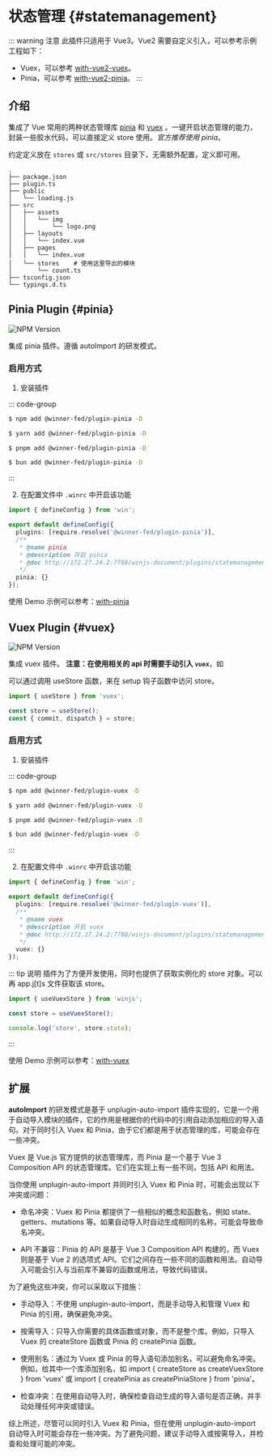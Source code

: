 # 状态管理 {#statemanagement}

::: warning 注意
此插件只适用于 Vue3。Vue2 需要自定义引入，可以参考示例工程如下：
- Vuex，可以参考 [with-vue2-vuex](https://gitlab.hundsun.com/WhaleFE/winner-others/tree/winjs-examples/with-vue2-vuex)。
- Pinia，可以参考 [with-vue2-pinia](https://gitlab.hundsun.com/WhaleFE/winner-others/tree/winjs-examples/with-vue2-pinia)。
:::

## 介绍
集成了 Vue 常用的两种状态管理库 [pinia](https://pinia.vuejs.org/) 和 [vuex](https://vuex.vuejs.org/) 。一键开启状态管理的能力，封装一些胶水代码，可以直接定义 store 使用。*官方推荐使用 pinia*。

约定定义放在 `stores` 或 `src/stores` 目录下，无需额外配置，定义即可用。

```
.
├── package.json
├── plugin.ts
├── public
│   └── loading.js
├── src
│   ├── assets
│   │   └── img
│   │       └── logo.png
│   ├── layouts
│   │   └── index.vue
│   ├── pages
│   │   └── index.vue
│   └── stores    # 使用这里导出的模块
│       └── count.ts
├── tsconfig.json
└── typings.d.ts
```
 
## Pinia Plugin {#pinia}

![NPM Version](https://img.shields.io/npm/v/%40winner-fed%2Fplugin-pinia?style=flat-square&colorB=646cff)

集成 pinia 插件。遵循 autoImport 的研发模式。

### 启用方式

1. 安装插件

::: code-group

```bash [NPM]
$ npm add @winner-fed/plugin-pinia -D
```

```bash [YARN]
$ yarn add @winner-fed/plugin-pinia -D
```

```bash [PNPM]
$ pnpm add @winner-fed/plugin-pinia -D
```

```bash [BUN]
$ bun add @winner-fed/plugin-pinia -D
```
:::

2. 在配置文件中 `.winrc` 中开启该功能

```ts
import { defineConfig } from 'win';

export default defineConfig({
  plugins: [require.resolve('@winner-fed/plugin-pinia')],
  /**
   * @name pinia
   * @description 开启 pinia
   * @doc http://172.27.24.2:7788/winjs-document/plugins/statemanagement.html#pinia
   */
  pinia: {}
});
```
 
使用 Demo 示例可以参考：[with-pinia](https://gitlab.hundsun.com/WhaleFE/winjs-plugins/-/tree/dev/examples/with-pinia)

## Vuex Plugin {#vuex}

![NPM Version](https://img.shields.io/npm/v/%40winner-fed%2Fplugin-vuex?style=flat-square&colorB=646cff)

集成 vuex 插件。
**注意：在使用相关的 api 时需要手动引入 `vuex`**，如

可以通过调用 useStore 函数，来在 setup 钩子函数中访问 store。

```js
import { useStore } from 'vuex';

const store = useStore();
const { commit, dispatch } = store;
```

### 启用方式

1. 安装插件

::: code-group

```bash [NPM]
$ npm add @winner-fed/plugin-vuex -D
```

```bash [YARN]
$ yarn add @winner-fed/plugin-vuex -D
```

```bash [PNPM]
$ pnpm add @winner-fed/plugin-vuex -D
```

```bash [BUN]
$ bun add @winner-fed/plugin-vuex -D
```
:::

2. 在配置文件中 `.winrc` 中开启该功能

```ts
import { defineConfig } from 'win';

export default defineConfig({
  plugins: [require.resolve('@winner-fed/plugin-vuex')],
  /**
   * @name vuex
   * @description 开启 vuex
   * @doc http://172.27.24.2:7788/winjs-document/plugins/statemanagement.html#vuex
   */
  vuex: {}
});
```

::: tip 说明
插件为了方便开发使用，同时也提供了获取实例化的 store 对象。可以再 app.j[t]s 文件获取该 store。

```js
import { useVuexStore } from 'winjs';

const store = useVuexStore();

console.log('store', store.state);
```
:::

使用 Demo 示例可以参考：[with-vuex](https://gitlab.hundsun.com/WhaleFE/winjs-plugins/-/tree/dev/examples/with-vuex)
    

## 扩展

**autoImport** 的研发模式是基于 unplugin-auto-import 插件实现的，它是一个用于自动导入模块的插件，它的作用是根据你的代码中的引用自动添加相应的导入语句。对于同时引入 Vuex 和 Pinia，由于它们都是用于状态管理的库，可能会存在一些冲突。

Vuex 是 Vue.js 官方提供的状态管理库，而 Pinia 是一个基于 Vue 3 Composition API 的状态管理库。它们在实现上有一些不同，包括 API 和用法。

当你使用 unplugin-auto-import 并同时引入 Vuex 和 Pinia 时，可能会出现以下冲突或问题：

- 命名冲突：Vuex 和 Pinia 都提供了一些相似的概念和函数名，例如 state、getters、mutations 等。如果自动导入时自动生成相同的名称，可能会导致命名冲突。

- API 不兼容：Pinia 的 API 是基于 Vue 3 Composition API 构建的，而 Vuex 则是基于 Vue 2 的选项式 API。它们之间存在一些不同的函数和用法。自动导入可能会引入与当前库不兼容的函数或用法，导致代码错误。

为了避免这些冲突，你可以采取以下措施：

- 手动导入：不使用 unplugin-auto-import，而是手动导入和管理 Vuex 和 Pinia 的引用，确保避免冲突。

- 按需导入：只导入你需要的具体函数或对象，而不是整个库。例如，只导入 Vuex 的 createStore 函数或 Pinia 的 createPinia 函数。

- 使用别名：通过为 Vuex 或 Pinia 的导入语句添加别名，可以避免命名冲突。例如，给其中一个库添加别名，如 import { createStore as createVuexStore } from 'vuex' 或 import { createPinia as createPiniaStore } from 'pinia'。

- 检查冲突：在使用自动导入时，确保检查自动生成的导入语句是否正确，并手动处理任何冲突或错误。

综上所述，尽管可以同时引入 Vuex 和 Pinia，但在使用 unplugin-auto-import 自动导入时可能会存在一些冲突。为了避免问题，建议手动导入或按需导入，并检查和处理可能的冲突。
